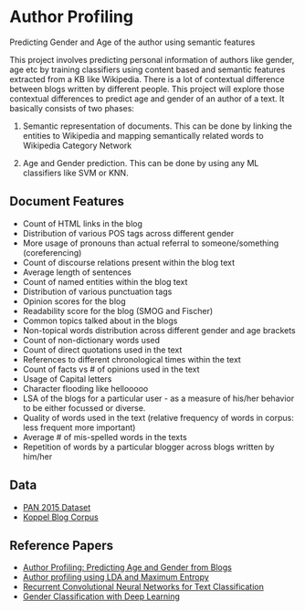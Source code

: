 # Author Profiling

Predicting Gender and Age of the author using semantic features

This project involves predicting personal information of authors like gender, age etc by training classifiers using content based and semantic features extracted from a KB like
Wikipedia. There is a lot of contextual difference between blogs written by different people. This project will explore those contextual differences to predict age and gender of an author of a text. It
basically consists of two phases:

1. Semantic representation of documents. This can be done by linking the entities to
Wikipedia and mapping semantically related words to Wikipedia Category Network

2. Age and Gender prediction. This can be done by using any ML classifiers like SVM or
KNN.

## Document Features 

* Count of HTML links in the blog
* Distribution of various POS tags across different gender
* More usage of pronouns than actual referral to someone/something (coreferencing)
* Count of discourse relations present within the blog text
* Average length of sentences 
* Count of named entities within the blog text
* Distribution of various punctuation tags
* Opinion scores for the blog
* Readability score for the blog (SMOG and Fischer)
* Common topics talked about in the blogs
* Non-topical words distribution across different gender and age brackets
* Count of non-dictionary words used
* Count of direct quotations used in the text
* References to different chronological times within the text
* Count of facts vs # of opinions used in the text
* Usage of Capital letters
* Character flooding like hellooooo
* LSA of the blogs for a particular user - as a measure of his/her behavior to be either focussed or diverse.
* Quality of words used in the text (relative frequency of words in corpus: less frequent more important)
* Average # of mis-spelled words in the texts
* Repetition of words by a particular blogger across blogs written by him/her

## Data
* [PAN 2015 Dataset](http://www.uni-weimar.de/medien/webis/events/pan-15/pan15-web/author-profiling.html)
* [Koppel Blog Corpus](http://u.cs.biu.ac.il/~koppel/BlogCorpus.htm)

## Reference Papers

* [Author Profiling: Predicting Age and Gender from Blogs](http://ceur-ws.org/Vol-1179/CLEF2013wn-PAN-SantoshEt2013.pdf)
* [Author profiling using LDA and Maximum Entropy](http://ceur-ws.org/Vol-1179/CLEF2013wn-PAN-PavanEt2013.pdf)
* [Recurrent Convolutional Neural Networks for Text Classification](http://www.aaai.org/ocs/index.php/AAAI/AAAI15/paper/view/9745/9552)
* [Gender Classification with Deep Learning](http://cs224d.stanford.edu/reports/BartleAric.pdf)

